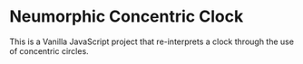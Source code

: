 # Neumorphic Concentric Clock

This is a Vanilla JavaScript project that re-interprets a clock through the use of concentric circles.